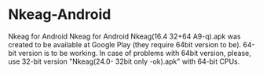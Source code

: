 # Nkeag-Android
Nkeag for Android
Nkeag for Android Nkeag(16.4 32+64 A9-q).apk was created to be available at Google Play (they require 64bit version to be). 
64-bit version is to be working.
In case of problems with 64bit version, please, use 32-bit version "Nkeag(24.0- 32bit only -ok).apk" with 64-bit CPUs.

